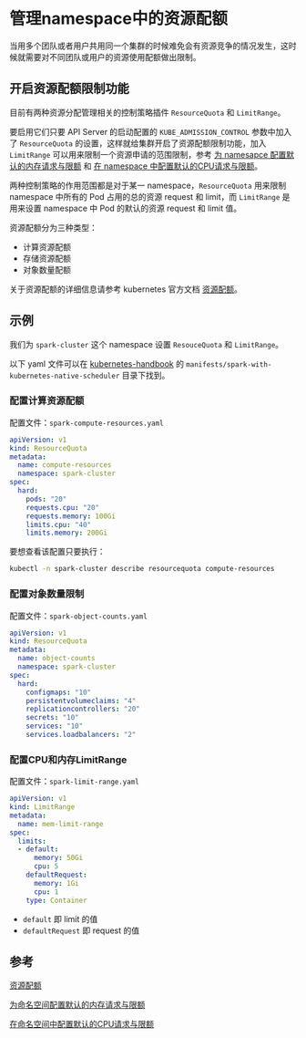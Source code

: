# 管理namespace中的资源配额

当用多个团队或者用户共用同一个集群的时候难免会有资源竞争的情况发生，这时候就需要对不同团队或用户的资源使用配额做出限制。

## 开启资源配额限制功能

目前有两种资源分配管理相关的控制策略插件 `ResourceQuota` 和 `LimitRange`。

要启用它们只要 API Server 的启动配置的 `KUBE_ADMISSION_CONTROL` 参数中加入了 `ResourceQuota` 的设置，这样就给集群开启了资源配额限制功能，加入 `LimitRange` 可以用来限制一个资源申请的范围限制，参考 [为 namesapce 配置默认的内存请求与限额](https://k8smeetup.github.io/docs/tasks/administer-cluster/memory-default-namespace/) 和 [在 namespace 中配置默认的CPU请求与限额](https://k8smeetup.github.io/docs/tasks/administer-cluster/cpu-default-namespace/)。

两种控制策略的作用范围都是对于某一 namespace，`ResourceQuota` 用来限制 namespace 中所有的 Pod 占用的总的资源 request 和 limit，而 `LimitRange` 是用来设置 namespace 中 Pod 的默认的资源 request 和 limit 值。

资源配额分为三种类型：

- 计算资源配额
- 存储资源配额
- 对象数量配额

关于资源配额的详细信息请参考 kubernetes 官方文档 [资源配额](https://k8smeetup.github.io/docs/concepts/policy/resource-quotas/)。

## 示例

我们为 `spark-cluster` 这个 namespace 设置 `ResouceQuota` 和 `LimitRange`。

以下 yaml 文件可以在 [kubernetes-handbook](https://github.com/rootsongjc/kubernetes-handbook) 的 `manifests/spark-with-kubernetes-native-scheduler` 目录下找到。

### 配置计算资源配额

配置文件：`spark-compute-resources.yaml`

```yaml
apiVersion: v1
kind: ResourceQuota
metadata:
  name: compute-resources
  namespace: spark-cluster
spec:
  hard:
    pods: "20"
    requests.cpu: "20"
    requests.memory: 100Gi
    limits.cpu: "40"
    limits.memory: 200Gi
```

要想查看该配置只要执行：

```bash
kubectl -n spark-cluster describe resourcequota compute-resources
```

### 配置对象数量限制

配置文件：`spark-object-counts.yaml`

```yaml
apiVersion: v1
kind: ResourceQuota
metadata:
  name: object-counts
  namespace: spark-cluster
spec:
  hard:
    configmaps: "10"
    persistentvolumeclaims: "4"
    replicationcontrollers: "20"
    secrets: "10"
    services: "10"
    services.loadbalancers: "2"
```

### 配置CPU和内存LimitRange

配置文件：`spark-limit-range.yaml`

```yaml
apiVersion: v1
kind: LimitRange
metadata:
  name: mem-limit-range
spec:
  limits:
  - default:
      memory: 50Gi
      cpu: 5
    defaultRequest:
      memory: 1Gi
      cpu: 1
    type: Container
```

- `default` 即 limit 的值
- `defaultRequest` 即 request 的值

## 参考

[资源配额](https://k8smeetup.github.io/docs/concepts/policy/resource-quotas/)

[为命名空间配置默认的内存请求与限额](https://k8smeetup.github.io/docs/tasks/administer-cluster/memory-default-namespace/)

[在命名空间中配置默认的CPU请求与限额](https://k8smeetup.github.io/docs/tasks/administer-cluster/cpu-default-namespace/)